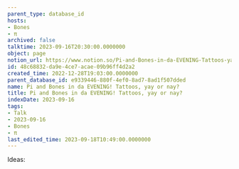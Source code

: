 ```yaml
---
parent_type: database_id
hosts:
- Bones
- π
archived: false
talktime: 2023-09-16T20:30:00.0000000
object: page
notion_url: https://www.notion.so/Pi-and-Bones-in-da-EVENING-Tattoos-yay-or-nay-48c68832da9e4ce7acae09b96ff4d2a2
id: 48c68832-da9e-4ce7-acae-09b96ff4d2a2
created_time: 2022-12-28T19:03:00.0000000
parent_database_id: e9339446-880f-4ef0-8ad7-8ad1f507dded
name: Pi and Bones in da EVENING! Tattoos, yay or nay?
title: Pi and Bones in da EVENING! Tattoos, yay or nay?
indexDate: 2023-09-16
tags:
- Talk
- 2023-09-16
- Bones
- π
last_edited_time: 2023-09-18T10:49:00.0000000
---
```


Ideas:

























